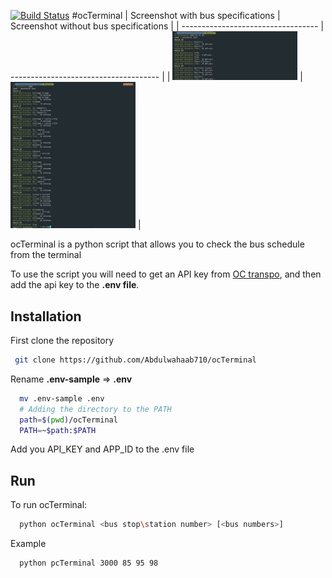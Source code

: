 [![Build Status](https://travis-ci.org/Abdulwahaab710/ocTerminal.svg?branch=master)](https://travis-ci.org/Abdulwahaab710/ocTerminal)
#ocTerminal
| Screenshot with bus specifications | Screenshot without bus specifications |
| ---------------------------------- | ------------------------------------- |
| <img src='https://raw.githubusercontent.com/Abdulwahaab710/ocTerminal/master/screeenshot-with-bus-specifications.png' width=200> | <img src='https://raw.githubusercontent.com/Abdulwahaab710/ocTerminal/master/screeenshot-without-bus-specifications.png' width=200> |

ocTerminal is a python script that allows you to check the bus schedule from the terminal

To use the script you will need to get an API key from [OC transpo](http://www.octranspo.com/developers), and then add the api key to the **.env file**.

## Installation
First clone the repository
```bash
 git clone https://github.com/Abdulwahaab710/ocTerminal
```
Rename **.env-sample** => **.env**
```bash
  mv .env-sample .env
  # Adding the directory to the PATH
  path=$(pwd)/ocTerminal
  PATH=~$path:$PATH
```
Add you API_KEY and APP_ID to the .env file

## Run
To run ocTerminal:
```bash
  python ocTerminal <bus stop\station number> [<bus numbers>]
```
Example
```bash
  python pcTerminal 3000 85 95 98
```
